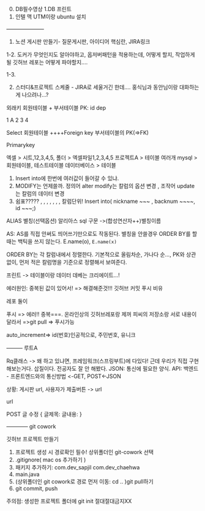 0. DB필수영상
1.DB 프린트
2. 인텔 맥 UTM이랑 ubuntu 설치


———————
1. 노션 게시판 만들기- 질문게시판, 아이디어 핵심란, JIRA링크

1-2. 도커가 무엇인지도 알아야하고, 옵저버패턴을 적용하는데, 어떻게 할지, 작업하게 될 깃허브 레포는 어떻게 파야할지….

1-3. 

2. 스터디&프로젝트 스케줄 - JIRA로 세울거긴 한데…. 홍식님과 동안님이랑 대화하는게 나으려나…?




외래키
회원테이블 + 부서테이블
PK: 	id					dep

1 						A
2
3
4

Select 회원테이블  ++++Foreign key 부서테이블의 PK(=>FK)
								 	
Primarykey


엑셀 > 시트,12,3,4,5,
폴더	>	엑셀파일1,2,3,4,5
프로젝트A	> 테이블 여러개
mysql	>	회원테이블, 테스트테이블
데이터베이스 > 테이블






1. Insert into에 한번에 여러값이 들어갈 수 있냐.
2. MODIFY는 언제쓸까.  정의어 alter     modify는 칼럼의 옵션 변경 , 조작어 update는 칼럼의 데이터 변경
3. 쉼표????? , , , , , , , 칼럼단위! 
Insert into( 
nickname ~~~ ,
backnum ~~~~,
id ~~~;)




ALIAS 별칭(선택옵션)
알리아스
sql 구문 ->(합성연산자++)별칭이름


AS: AS를 직접 안써도 띄어쓰기만으로도 작동된다.
별칭을 안쓸경우 ORDER BY를 할 때는 백틱을 쓰지 않는다. E.name(o), `E.name(x)`

ORDER BY는 각 칼럼내에서 정렬한다. 기본적으로 올림차순, 가나다 순…, PK와 상관없이, 먼저 적은 칼럼명을 기준으로 정렬해서 보여준다.





프린트 -> 테이블이랑 데이터
데베는 크리에이트…!



에러원인: 중복된 값이 있어서! => 해결해준것!!!
깃허브  커밋 푸시 비유

레포 둘이

푸시 => 에러!! 중복===. 온라인상의 깃허브레포랑 제꺼 피씨의 저장소랑 서로 내용이 달라서
=>git pull => 푸시가능

auto_increment=> id(번호)인공적으로, 주민번호, 유니크



———
루트A

Rq클래스 -> 왜 하고 있냐면, 프레임워크(스프링부트)에 다있다! 근데 우리가 직접 구현해보는거다. 삽질이다. 전공자도 잘 안 해봤다.
JSON: 통신에 필요한 양식.
API: 백엔드 - 프론트엔드와의 통신방법  <-GET, POST<-JSON

상황: 게시판 url, 
사용자가 제출버튼 -> url

url

POST 글 수정
{
	글제목: 
	글내용:
}





————
git cowork

깃허브 프로젝트 만들기

1. 프로젝트 생성 시 경로확인 필수! 상위폴더인 git-cowork 선택
2. .gitignore( mac os 추가하기 )
3. 패키지 추가하기: com.dev_sapjil com.dev_chaehwa
4. main.java
5. (상위폴더인 git cowork로 경로 먼저 이동: cd .. )git pull하기
6. git commit, push

주의점: 생성한 프로젝트 폴더에  git init 절대절대금지XX


